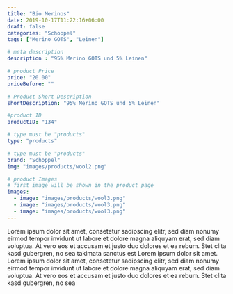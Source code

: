 ```yaml
---
title: "Bio Merinos"
date: 2019-10-17T11:22:16+06:00
draft: false
categories: "Schoppel"
tags: ["Merino GOTS", "Leinen"]

# meta description
description : "95% Merino GOTS und 5% Leinen"

# product Price
price: "20.00"
priceBefore: ""

# Product Short Description
shortDescription: "95% Merino GOTS und 5% Leinen"

#product ID
productID: "134"

# type must be "products"
type: "products"

# type must be "products"
brand: "Schoppel"
img: "images/products/wool2.png"   

# product Images
# first image will be shown in the product page
images:
  - image: "images/products/wool3.png"
  - image: "images/products/wool3.png"
  - image: "images/products/wool3.png"
---
```


Lorem ipsum dolor sit amet, consetetur sadipscing elitr, sed diam nonumy eirmod tempor invidunt ut labore et dolore magna aliquyam erat, sed diam voluptua. At vero eos et accusam et justo duo dolores et ea rebum. Stet clita kasd gubergren, no sea takimata sanctus est Lorem ipsum dolor sit amet. Lorem ipsum dolor sit amet, consetetur sadipscing elitr, sed diam nonumy eirmod tempor invidunt ut labore et dolore magna aliquyam erat, sed diam voluptua. At vero eos et accusam et justo duo dolores et ea rebum. Stet clita kasd gubergren, no sea 
